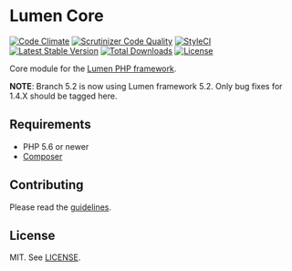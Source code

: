 # Lumen Core

[![Code Climate](https://codeclimate.com/github/nordsoftware/lumen-core/badges/gpa.svg)](https://codeclimate.com/github/nordsoftware/lumen-core)
[![Scrutinizer Code Quality](https://scrutinizer-ci.com/g/nordsoftware/lumen-core/badges/quality-score.png?b=master)](https://scrutinizer-ci.com/g/nordsoftware/lumen-core/?branch=master)
[![StyleCI](https://styleci.io/repos/37920879/shield?style=flat)](https://styleci.io/repos/37920879)
[![Latest Stable Version](https://poser.pugx.org/nordsoftware/lumen-core/version)](https://packagist.org/packages/nordsoftware/lumen-core)
[![Total Downloads](https://poser.pugx.org/nordsoftware/lumen-core/downloads)](https://packagist.org/packages/nordsoftware/lumen-core)
[![License](https://img.shields.io/badge/license-MIT-blue.svg)](LICENSE)

Core module for the [Lumen PHP framework](http://lumen.laravel.com/).

**NOTE**: Branch 5.2 is now using Lumen framework 5.2. Only bug fixes for 1.4.X should be tagged here.

## Requirements

- PHP 5.6 or newer
- [Composer](http://getcomposer.org)

## Contributing

Please read the [guidelines](.github/CONTRIBUTING.md).

## License

MIT. See [LICENSE](LICENSE).
